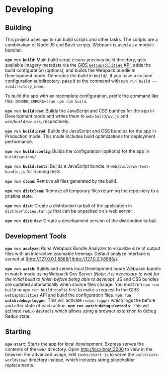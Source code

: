 
# Developing

## Building

This project uses `npm` to run build scripts and other tasks. The scripts are a combination of Node.JS and Bash scripts. Webpack is used as a module bundler.

**`npm run build`**: Main build script cleans previous build directory, gets available imagery metadata via the [GIBS `GetCapabilities` API](https://nasa-gibs.github.io/gibs-api-docs/), adds the build configuration (options), and builds the Webpack bundle in Development mode. Generates the build in `build/`. If you have a custom configuration subdirectory, pass it to the command with `npm run build -- subdirectory_name`.

To build the app with an incomplete configuration, prefix the command like this:
`IGNORE_ERRORS=true npm run build`.

**`npm run build:dev`**: Builds the JavaScript and CSS bundles for the app in Development mode and writes them to `web/build/wv.js` and `web/build/wv.css`, respectively.

**`npm run build:prod`**: Builds the JavaScript and CSS bundles for the app in Production mode. This mode includes build optimizations for deployment performance.

**`npm run build:config`**: Builds the configuration (options) for the app in `build/options/`.

**`npm run build:tests`**: Builds a JavaScript bundle in `web/build/wv-test-bundle.js` for running tests.

**`npm run clean`**: Remove all files generated by the build.

**`npm run distclean`**: Remove all temporary files returning the repository to a pristine state.

**`npm run dist`**: Create a distribution tarball of the application in `dist/worldview.tar.gz` that can be unpacked on a web server.

**`npm run dist:dev`**: Create a development version of the distribution tarball.

## Development Tools

**`npm run analyze`**: Runs Webpack Bundle Analyzer to visualize size of output files with an interactive zoomable treemap. Default analyze interface is served at [http://127.0.0.1:8888/](http://127.0.0.1:8888/).

**`npm run watch`**: Builds and serves local Development mode Webpack bundle in watch mode using Webpack Dev Server (*Note: It is necessary to wait for the initial build to finish before being able to develop*). JS and CSS bundles are updated automatically when source files change. You must run `npm run build` or `npm run build:config` first to make a request to the GIBS `GetCapabilities` API and build the configuration files.
**`npm run watch:debug:logger`**: This will activate `redux-logger` which logs the before and after state of each action.
**`npm run watch:debug:devtools`**: This will activate `redux-devtools` which allows using a browser extension to debug Redux state.

## Starting

**`npm start`**: Starts the app for local development. Express serves the contents of the `web/` directory. Open [http://localhost:3000](http://localhost:3000) to view in the browser. For advanced usage, edit `tasks/start.js` to serve the `build/site-worldview/` directory instead, which includes string placeholder replacements.
